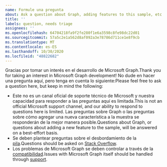 ```yaml
---
name: Formule una pregunta
about: Ask a question about Graph, adding features to this sample, etc.
title: ''
labels: question, needs triage
assignees: ''
ms.openlocfilehash: 64704218fa9f2fe280f1e6a3598c8fe98dc22d01
ms.sourcegitcommit: 57a5c2e1a562d8af092a3e78786d711ce1e8f9cb
ms.translationtype: MT
ms.contentlocale: es-ES
ms.lasthandoff: 10/30/2020
ms.locfileid: "48822682"
---
```

<span data-ttu-id="88d59-102">Gracias por tomar un interés en el desarrollo de Microsoft Graph.</span><span class="sxs-lookup"><span data-stu-id="88d59-102">Thank you for taking an interest in Microsoft Graph development!</span></span> <span data-ttu-id="88d59-103">No dude en hacer una pregunta aquí, pero tenga en cuenta lo siguiente:</span><span class="sxs-lookup"><span data-stu-id="88d59-103">Please feel free to ask a question here, but keep in mind the following:</span></span>

- <span data-ttu-id="88d59-104">Este no es un canal oficial de soporte técnico de Microsoft y nuestra capacidad para responder a las preguntas aquí es limitada.</span><span class="sxs-lookup"><span data-stu-id="88d59-104">This is not an official Microsoft support channel, and our ability to respond to questions here is limited.</span></span> <span data-ttu-id="88d59-105">Las preguntas sobre Graph o las preguntas sobre cómo agregar una nueva característica a la muestra se responderán de la mejor manera posible.</span><span class="sxs-lookup"><span data-stu-id="88d59-105">Questions about Graph, or questions about adding a new feature to the sample, will be answered on a best-effort basis.</span></span>
- <span data-ttu-id="88d59-106">Se deben plantear preguntas sobre el desbordamiento de la [pila](https://stackoverflow.com/questions/tagged/microsoft-graph).</span><span class="sxs-lookup"><span data-stu-id="88d59-106">Questions should be asked on [Stack Overflow](https://stackoverflow.com/questions/tagged/microsoft-graph).</span></span>
- <span data-ttu-id="88d59-107">Los problemas de Microsoft Graph se deben controlar a través de la [compatibilidad](https://developer.microsoft.com/graph/support).</span><span class="sxs-lookup"><span data-stu-id="88d59-107">Issues with Microsoft Graph itself should be handled through [support](https://developer.microsoft.com/graph/support).</span></span>

